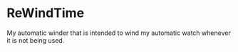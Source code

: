 # ReWindTime
My automatic winder that is intended to wind my automatic watch whenever it is not being used.
